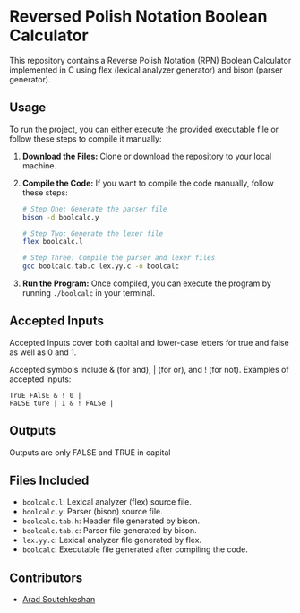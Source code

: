 # Reversed Polish Notation Boolean Calculator

This repository contains a Reverse Polish Notation (RPN) Boolean Calculator implemented in C using flex (lexical analyzer generator) and bison (parser generator).

## Usage

To run the project, you can either execute the provided executable file or follow these steps to compile it manually:

1. **Download the Files:**
   Clone or download the repository to your local machine.

2. **Compile the Code:**
   If you want to compile the code manually, follow these steps:

   ```bash
   # Step One: Generate the parser file
   bison -d boolcalc.y

   # Step Two: Generate the lexer file
   flex boolcalc.l

   # Step Three: Compile the parser and lexer files
   gcc boolcalc.tab.c lex.yy.c -o boolcalc
   ```

3. **Run the Program:**
   Once compiled, you can execute the program by running `./boolcalc` in your terminal.

## Accepted Inputs
   Accepted Inputs cover both capital and lower-case letters for true and false as well as 0 and 1.  
   
   Accepted symbols include & (for and), | (for or), and ! (for not).
   Examples of accepted inputs:
   ```
   TruE FAlsE & ! 0 |
   FaLSE ture | 1 & ! FALSe |
   ```

## Outputs
   Outputs are only FALSE and TRUE in capital

## Files Included

- `boolcalc.l`: Lexical analyzer (flex) source file.
- `boolcalc.y`: Parser (bison) source file.
- `boolcalc.tab.h`: Header file generated by bison.
- `boolcalc.tab.c`: Parser file generated by bison.
- `lex.yy.c`: Lexical analyzer file generated by flex.
- `boolcalc`: Executable file generated after compiling the code.

## Contributors

- [Arad Soutehkeshan](https://github.com/Gonzaleski)
